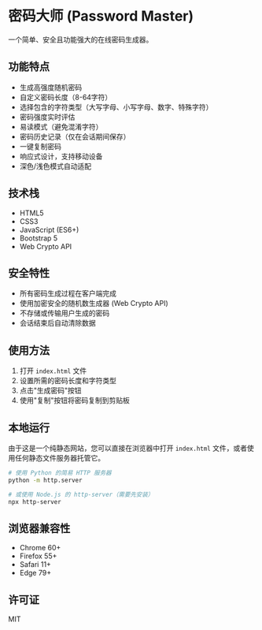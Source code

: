 # 密码大师 (Password Master)

一个简单、安全且功能强大的在线密码生成器。

## 功能特点

- 生成高强度随机密码
- 自定义密码长度（8-64字符）
- 选择包含的字符类型（大写字母、小写字母、数字、特殊字符）
- 密码强度实时评估
- 易读模式（避免混淆字符）
- 密码历史记录（仅在会话期间保存）
- 一键复制密码
- 响应式设计，支持移动设备
- 深色/浅色模式自动适配

## 技术栈

- HTML5
- CSS3
- JavaScript (ES6+)
- Bootstrap 5
- Web Crypto API

## 安全特性

- 所有密码生成过程在客户端完成
- 使用加密安全的随机数生成器 (Web Crypto API)
- 不存储或传输用户生成的密码
- 会话结束后自动清除数据

## 使用方法

1. 打开 `index.html` 文件
2. 设置所需的密码长度和字符类型
3. 点击"生成密码"按钮
4. 使用"复制"按钮将密码复制到剪贴板

## 本地运行

由于这是一个纯静态网站，您可以直接在浏览器中打开 `index.html` 文件，或者使用任何静态文件服务器托管它。

```bash
# 使用 Python 的简易 HTTP 服务器
python -m http.server

# 或使用 Node.js 的 http-server（需要先安装）
npx http-server
```

## 浏览器兼容性

- Chrome 60+
- Firefox 55+
- Safari 11+
- Edge 79+

## 许可证

MIT